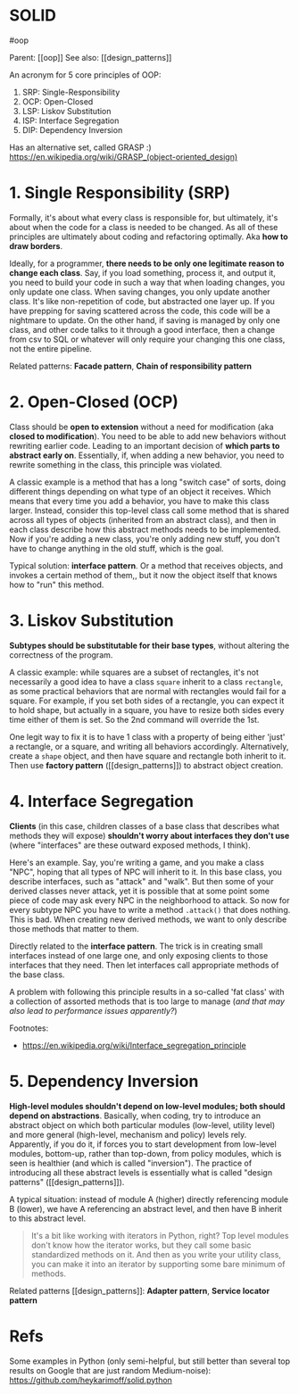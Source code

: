 # SOLID

#oop

Parent: [[oop]]
See also: [[design_patterns]]

An acronym for 5 core principles of OOP:
1. SRP: Single-Responsibility
2. OCP: Open-Closed
3. LSP: Liskov Substitution
4. ISP: Interface Segregation
5. DIP: Dependency Inversion

Has an alternative set, called GRASP :) https://en.wikipedia.org/wiki/GRASP_(object-oriented_design)

# 1. Single Responsibility (SRP)

Formally, it's about what every class is responsible for, but ultimately, it's about when the code for a class is needed to be changed. As all of these principles are ultimately about coding and refactoring optimally. Aka **how to draw borders**.

Ideally, for a programmer, **there needs to be only one legitimate reason to change each class**. Say, if you load something, process it, and output it, you need to build your code in such a way that when loading changes, you only update one class. When saving changes, you only update another class. It's like non-repetition of code, but abstracted one layer up. If you have prepping for saving scattered across the code, this code will be a nightmare to update. On the other hand, if saving is managed by only one class, and other code talks to it through a good interface, then a change from csv to SQL or whatever will only require your changing this one class, not the entire pipeline.

Related patterns: **Facade pattern**, **Chain of responsibility pattern**

# 2. Open-Closed (OCP)

Class should be **open to extension** without a need for modification (aka **closed to modification**). You need to be able to add new behaviors without rewriting earlier code. Leading to an important decision of **which parts to abstract early on**. Essentially, if, when adding a new behavior, you need to rewrite something in the class, this principle was violated.

A classic example is a method that has a long "switch case" of sorts, doing different things depending on what type of an object it receives. Which means that every time you add a behavior, you have to make this class larger. Instead, consider this top-level class call some method that is shared across all types of objects (inherited from an abstract class), and then in each class describe how this abstract methods needs to be implemented. Now if you're adding a new class, you're only adding new stuff, you don't have to change anything in the old stuff, which is the goal.

Typical solution: **interface pattern**. Or a method that receives objects, and invokes a certain method of them,, but it now the object itself that knows how to "run" this method.

# 3. Liskov Substitution

**Subtypes should be substitutable for their base types**, without altering the correctness of the program.

A classic example: while squares are a subset of rectangles, it's not necessarily a good idea to have a class `square` inherit to a class `rectangle`, as some practical behaviors that are normal with rectangles would fail for a square. For example, if you set both sides of a rectangle, you can expect it to hold shape, but actually in a square, you have to resize both sides every time either of them is set. So the 2nd command will override the 1st.	

One legit way to fix it is to have 1 class with a property of being either 'just' a rectangle, or a square, and writing all behaviors accordingly. Alternatively, create a `shape` object, and then have square and rectangle both inherit to it. Then use **factory pattern** ([[design_patterns]]) to abstract object creation.

# 4. Interface Segregation

**Clients** (in this case, children classes of a base class that describes what methods they will expose) **shouldn't worry about interfaces they don't use** (where "interfaces" are these outward exposed methods, I think).

Here's an example. Say, you're writing a game, and you make a class "NPC", hoping that all types of NPC will inherit to it. In this base class, you describe interfaces, such as "attack" and "walk". But then some of your derived classes never attack, yet it is possible that at some point some piece of code may ask every NPC in the neighborhood to attack. So now for every subtype NPC you have to write a method `.attack()` that does nothing. This is bad. When creating new derived methods, we want to only describe those methods that matter to them.

Directly related to the **interface pattern**. The trick is in creating small interfaces instead of one large one, and only exposing clients to those interfaces that they need. Then let interfaces call appropriate methods of the base class.

A problem with following this principle results in a so-called 'fat class' with a collection of assorted methods that is too large to manage (_and that may also lead to performance issues apparently?_)

Footnotes:
* https://en.wikipedia.org/wiki/Interface_segregation_principle

# 5. Dependency Inversion

**High-level modules shouldn't depend on low-level modules; both should depend on abstractions**. Basically, when coding, try to introduce an abstract object on which both particular modules (low-level, utility level) and more general (high-level, mechanism and policy) levels rely. Apparently, if you do it, if forces you to start development from low-level modules, bottom-up, rather than top-down, from policy modules, which is seen is healthier (and which is called "inversion"). The practice of introducing all these abstract levels is essentially what is called "design patterns" ([[design_patterns]]).

A typical situation: instead of module A (higher) directly referencing module B (lower), we have A referencing an abstract level, and then have B inherit to this abstract level.

> It's a bit like working with iterators in Python, right? Top level modules don't know how the iterator works, but they call some basic standardized methods on it. And then as you write your utility class, you can make it into an iterator by supporting some bare minimum of methods.

Related patterns [[design_patterns]]: **Adapter pattern**, **Service locator pattern**

# Refs

Some examples in Python (only semi-helpful, but still better than several top results on Google that are just random Medium-noise):
https://github.com/heykarimoff/solid.python
